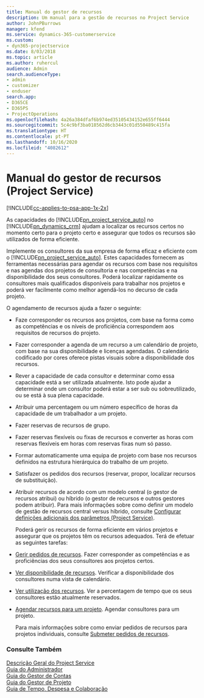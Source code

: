 ```yaml
---
title: Manual do gestor de recursos
description: Um manual para a gestão de recursos no Project Service
author: JohnPBurrows
manager: kfend
ms.service: dynamics-365-customerservice
ms.custom:
- dyn365-projectservice
ms.date: 8/03/2018
ms.topic: article
ms.author: ruhercul
audience: Admin
search.audienceType:
- admin
- customizer
- enduser
search.app:
- D365CE
- D365PS
- ProjectOperations
ms.openlocfilehash: 4a26a384dfaf6b974ed35105434152e655ff6444
ms.sourcegitcommit: 5c4c9bf3ba018562d6cb3443c01d550489c415fa
ms.translationtype: HT
ms.contentlocale: pt-PT
ms.lasthandoff: 10/16/2020
ms.locfileid: "4082612"
---
```

# <a name="resource-manager-guide-project-service"></a>Manual do gestor de recursos (Project Service)

[!INCLUDE[cc-applies-to-psa-app-1x-2x](../includes/cc-applies-to-psa-app-1x-2x.md)]

As capacidades do [!INCLUDE[pn_project_service_auto](../includes/pn-project-service-auto.md)] no [!INCLUDE[pn_dynamics_crm](../includes/pn-dynamics-crm.md)] ajudam a localizar os recursos certos no momento certo para o projeto certo e assegurar que todos os recursos são utilizados de forma eficiente.  
  
 Implemente os consultores da sua empresa de forma eficaz e eficiente com o [!INCLUDE[pn_project_service_auto](../includes/pn-project-service-auto.md)]. Estes capacidades fornecem as ferramentas necessárias para agendar os recursos com base nos requisitos e nas agendas dos projetos de consultoria e nas competências e na disponibilidade dos seus consultores. Poderá localizar rapidamente os consultores mais qualificados disponíveis para trabalhar nos projetos e poderá ver facilmente como melhor agendá-los no decurso de cada projeto.  
  
 O agendamento de recursos ajuda a fazer o seguinte:  
  
- Faze corresponder os recursos aos projetos, com base na forma como as competências e os níveis de proficiência correspondem aos requisitos de recursos do projeto.  
  
- Fazer corresponder a agenda de um recurso a um calendário de projeto, com base na sua disponibilidade e licenças agendadas. O calendário codificado por cores oferece pistas visuais sobre a disponibilidade dos recursos.  
  
- Rever a capacidade de cada consultor e determinar como essa capacidade está a ser utilizada atualmente. Isto pode ajudar a determinar onde um consultor poderá estar a ser sub ou sobreutilizado, ou se está à sua plena capacidade.  
  
- Atribuir uma percentagem ou um número específico de horas da capacidade de um trabalhador a um projeto.  
  
- Fazer reservas de recursos de grupo.  
  
- Fazer reservas flexíveis ou fixas de recursos e converter as horas com reservas flexíveis em horas com reservas fixas num só passo.  
  
- Formar automaticamente uma equipa de projeto com base nos recursos definidos na estrutura hierárquica do trabalho de um projeto.  
  
- Satisfazer os pedidos dos recursos (reservar, propor, localizar recursos de substituição).  
  
- Atribuir recursos de acordo com um modelo central (o gestor de recursos atribui) ou híbrido (o gestor de recursos e outros gestores podem atribuir). Para mais informações sobre como definir um modelo de gestão de recursos central versus híbrido, consulte [Configurar definições adicionais dos parâmetros (Project Service)](../psa/configure-additional-parameters-settings.md).  
  
  Poderá gerir os recursos de forma eficiente em vários projetos e assegurar que os projetos têm os recursos adequados. Terá de efetuar as seguintes tarefas:  
  
- [Gerir pedidos de recursos](../psa/manage-resource-requests.md). Fazer corresponder as competências e as proficiências dos seus consultores aos projetos certos.  
  
- [Ver disponibilidade de recursos](../psa/view-resource-availability.md). Verificar a disponibilidade dos consultores numa vista de calendário.  
  
- [Ver utilização dos recursos](../psa/view-resource-utilization.md). Ver a percentagem de tempo que os seus consultores estão atualmente reservados.  
  
- [Agendar recursos para um projeto](../psa/schedule-resources-project.md). Agendar consultores para um projeto.  
  
  Para mais informações sobre como enviar pedidos de recursos para projetos individuais, consulte [Submeter pedidos de recursos](../psa/submit-resource-requests.md).  
  
### <a name="see-also"></a>Consulte Também  
 [Descrição Geral do Project Service](../psa/overview.md)   
 [Guia do Administrador](../psa/admin-guide.md)   
 [Guia do Gestor de Contas](../psa/account-manager-guide.md)   
 [Guia do Gestor de Projeto](../psa/project-manager-guide.md)   
 [Guia de Tempo, Despesa e Colaboração](../psa/time-expense-collaboration-guide.md)
